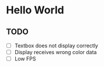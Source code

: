 # Hello World

## TODO
- [ ] Textbox does not display correctly
- [ ] Display receives wrong color data
- [ ] Low FPS
